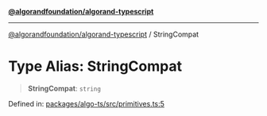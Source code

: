 [**@algorandfoundation/algorand-typescript**](../README.md)

***

[@algorandfoundation/algorand-typescript](../README.md) / StringCompat

# Type Alias: StringCompat

> **StringCompat**: `string`

Defined in: [packages/algo-ts/src/primitives.ts:5](https://github.com/algorandfoundation/puya-ts/blob/89ee9cf9a58d93e3ffbb727cfadf537835799a71/packages/algo-ts/src/primitives.ts#L5)
